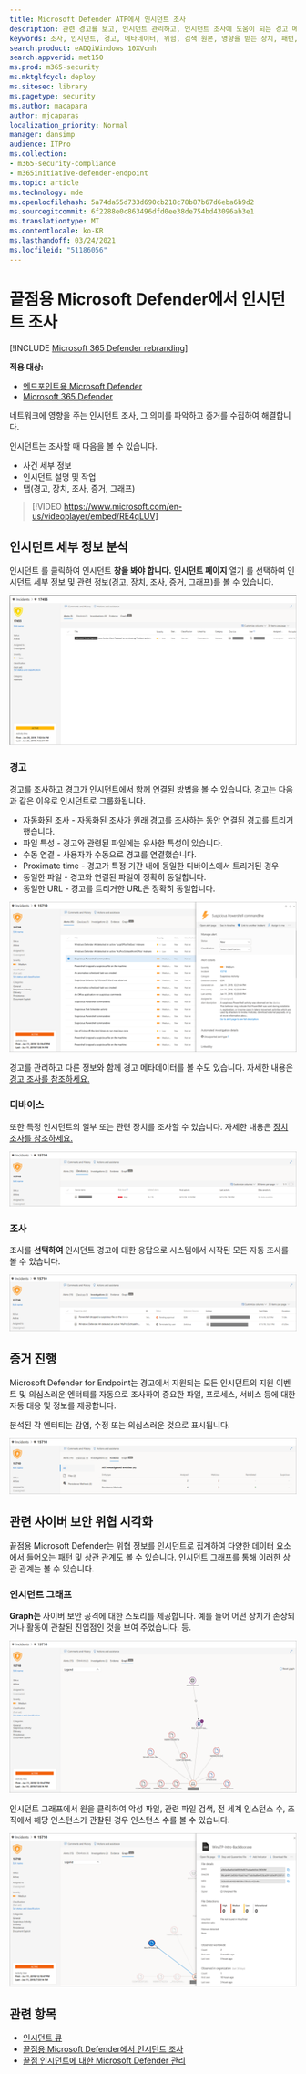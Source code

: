 ```yaml
---
title: Microsoft Defender ATP에서 인시던트 조사
description: 관련 경고를 보고, 인시던트 관리하고, 인시던트 조사에 도움이 되는 경고 메타데이터를 참조
keywords: 조사, 인시던트, 경고, 메타데이터, 위험, 검색 원본, 영향을 받는 장치, 패턴, 상관 관계
search.product: eADQiWindows 10XVcnh
search.appverid: met150
ms.prod: m365-security
ms.mktglfcycl: deploy
ms.sitesec: library
ms.pagetype: security
ms.author: macapara
author: mjcaparas
localization_priority: Normal
manager: dansimp
audience: ITPro
ms.collection:
- m365-security-compliance
- m365initiative-defender-endpoint
ms.topic: article
ms.technology: mde
ms.openlocfilehash: 5a74da55d733d690cb218c78b87b67d6eba6b9d2
ms.sourcegitcommit: 6f2288e0c863496dfd0ee38de754bd43096ab3e1
ms.translationtype: MT
ms.contentlocale: ko-KR
ms.lasthandoff: 03/24/2021
ms.locfileid: "51186056"
---
```

# <a name="investigate-incidents-in-microsoft-defender-for-endpoint"></a>끝점용 Microsoft Defender에서 인시던트 조사

[!INCLUDE [Microsoft 365 Defender rebranding](../../includes/microsoft-defender.md)]

**적용 대상:**
- [엔드포인트용 Microsoft Defender](https://go.microsoft.com/fwlink/p/?linkid=2154037)
- [Microsoft 365 Defender](https://go.microsoft.com/fwlink/?linkid=2118804)


네트워크에 영향을 주는 인시던트 조사, 그 의미를 파악하고 증거를 수집하여 해결합니다. 

인시던트는 조사할 때 다음을 볼 수 있습니다.
- 사건 세부 정보
- 인시던트 설명 및 작업
- 탭(경고, 장치, 조사, 증거, 그래프)

> [!VIDEO https://www.microsoft.com/en-us/videoplayer/embed/RE4qLUV]


## <a name="analyze-incident-details"></a>인시던트 세부 정보 분석 
인시던트 를 클릭하여 인시던트 **창을 봐야 합니다.** **인시던트 페이지** 열기 를 선택하여 인시던트 세부 정보 및 관련 정보(경고, 장치, 조사, 증거, 그래프)를 볼 수 있습니다. 

![인시던트 세부 정보의 이미지1](images/atp-incident-details.png)

### <a name="alerts"></a>경고
경고를 조사하고 경고가 인시던트에서 함께 연결된 방법을 볼 수 있습니다. 경고는 다음과 같은 이유로 인시던트로 그룹화됩니다.
- 자동화된 조사 - 자동화된 조사가 원래 경고를 조사하는 동안 연결된 경고를 트리거했습니다. 
- 파일 특성 - 경고와 관련된 파일에는 유사한 특성이 있습니다.
- 수동 연결 - 사용자가 수동으로 경고를 연결했습니다.
- Proximate time - 경고가 특정 기간 내에 동일한 디바이스에서 트리거된 경우
- 동일한 파일 - 경고와 연결된 파일이 정확히 동일합니다.
- 동일한 URL - 경고를 트리거한 URL은 정확히 동일합니다.

![인시던트에서 경고가 함께 연결된 이유를 보여주는 인시던트 세부 정보 페이지가 있는 경고 탭의 이미지](images/atp-incidents-alerts-reason.png)

경고를 관리하고 다른 정보와 함께 경고 메타데이터를 볼 수도 있습니다. 자세한 내용은 [경고 조사를 참조하세요.](investigate-alerts.md) 

### <a name="devices"></a>디바이스
또한 특정 인시던트의 일부 또는 관련 장치를 조사할 수 있습니다. 자세한 내용은 [장치 조사를 참조하세요.](investigate-machines.md)

![인시던트 세부 정보 페이지의 장치 탭 이미지](images/atp-incident-device-tab.png)

### <a name="investigations"></a>조사
조사를 **선택하여** 인시던트 경고에 대한 응답으로 시스템에서 시작된 모든 자동 조사를 볼 수 있습니다.

![인시던트 세부 정보 페이지의 조사 탭 이미지](images/atp-incident-investigations-tab.png)

## <a name="going-through-the-evidence"></a>증거 진행
Microsoft Defender for Endpoint는 경고에서 지원되는 모든 인시던트의 지원 이벤트 및 의심스러운 엔터티를 자동으로 조사하여 중요한 파일, 프로세스, 서비스 등에 대한 자동 대응 및 정보를 제공합니다. 

분석된 각 엔터티는 감염, 수정 또는 의심스러운 것으로 표시됩니다. 

![인시던트 세부 정보 페이지의 증거 탭 이미지](images/atp-incident-evidence-tab.png)

## <a name="visualizing-associated-cybersecurity-threats"></a>관련 사이버 보안 위협 시각화 
끝점용 Microsoft Defender는 위협 정보를 인시던트로 집계하여 다양한 데이터 요소에서 들어오는 패턴 및 상관 관계도 볼 수 있습니다. 인시던트 그래프를 통해 이러한 상관 관계는 볼 수 있습니다.

### <a name="incident-graph"></a>인시던트 그래프
**Graph는** 사이버 보안 공격에 대한 스토리를 제공합니다. 예를 들어 어떤 장치가 손상되거나 활동이 관찰된 진입점인 것을 보여 주었습니다. 등.

![인시던트 그래프의 이미지](images/atp-incident-graph-tab.png)

인시던트 그래프에서 원을 클릭하여 악성 파일, 관련 파일 검색, 전 세계 인스턴스 수, 조직에서 해당 인스턴스가 관찰된 경우 인스턴스 수를 볼 수 있습니다.

![인시던트 세부 정보 이미지](images/atp-incident-graph-details.png)

## <a name="related-topics"></a>관련 항목
- [인시던트 큐](https://docs.microsoft.com/microsoft-365/security/defender-endpoint/view-incidents-queue)
- [끝점용 Microsoft Defender에서 인시던트 조사](https://docs.microsoft.com/microsoft-365/security/defender-endpoint/investigate-incidents)
- [끝점 인시던트에 대한 Microsoft Defender 관리](https://docs.microsoft.com/microsoft-365/security/defender-endpoint/manage-incidents)
